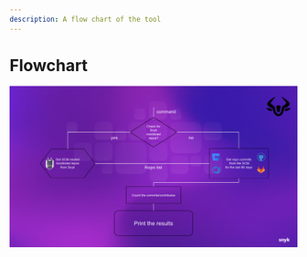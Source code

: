 ```yaml
---
description: A flow chart of the tool
---
```


# Flowchart

![flow chart](<../../../.gitbook/assets/flow-chart (1) (1) (1) (1) (1) (1).png>)
